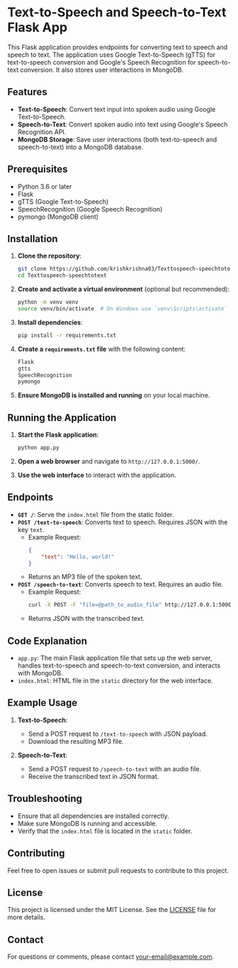 # Text-to-Speech and Speech-to-Text Flask App

This Flask application provides endpoints for converting text to speech and speech to text. The application uses Google Text-to-Speech (gTTS) for text-to-speech conversion and Google's Speech Recognition for speech-to-text conversion. It also stores user interactions in MongoDB.

## Features

- **Text-to-Speech**: Convert text input into spoken audio using Google Text-to-Speech.
- **Speech-to-Text**: Convert spoken audio into text using Google's Speech Recognition API.
- **MongoDB Storage**: Save user interactions (both text-to-speech and speech-to-text) into a MongoDB database.

## Prerequisites

- Python 3.6 or later
- Flask
- gTTS (Google Text-to-Speech)
- SpeechRecognition (Google Speech Recognition)
- pymongo (MongoDB client)

## Installation

1. **Clone the repository**:

    ```bash
    git clone https://github.com/krishkrishna03/Texttospeech-speechtotext.git
    cd Texttospeech-speechtotext
    ```

2. **Create and activate a virtual environment** (optional but recommended):

    ```bash
    python -m venv venv
    source venv/bin/activate  # On Windows use `venv\Scripts\activate`
    ```

3. **Install dependencies**:

    ```bash
    pip install -r requirements.txt
    ```

4. **Create a `requirements.txt` file** with the following content:

    ```txt
    Flask
    gtts
    SpeechRecognition
    pymongo
    ```

5. **Ensure MongoDB is installed and running** on your local machine.

## Running the Application

1. **Start the Flask application**:

    ```bash
    python app.py
    ```

2. **Open a web browser** and navigate to `http://127.0.0.1:5000/`.

3. **Use the web interface** to interact with the application.

## Endpoints

- **`GET /`**: Serve the `index.html` file from the static folder.
- **`POST /text-to-speech`**: Converts text to speech. Requires JSON with the key `text`.
    - Example Request:
      ```json
      {
          "text": "Hello, world!"
      }
      ```
    - Returns an MP3 file of the spoken text.
- **`POST /speech-to-text`**: Converts speech to text. Requires an audio file.
    - Example Request:
      ```bash
      curl -X POST -F "file=@path_to_audio_file" http://127.0.0.1:5000/speech-to-text
      ```
    - Returns JSON with the transcribed text.

## Code Explanation

- `app.py`: The main Flask application file that sets up the web server, handles text-to-speech and speech-to-text conversion, and interacts with MongoDB.
- `index.html`: HTML file in the `static` directory for the web interface.

## Example Usage

1. **Text-to-Speech**:
    - Send a POST request to `/text-to-speech` with JSON payload.
    - Download the resulting MP3 file.

2. **Speech-to-Text**:
    - Send a POST request to `/speech-to-text` with an audio file.
    - Receive the transcribed text in JSON format.

## Troubleshooting

- Ensure that all dependencies are installed correctly.
- Make sure MongoDB is running and accessible.
- Verify that the `index.html` file is located in the `static` folder.

## Contributing

Feel free to open issues or submit pull requests to contribute to this project.

## License

This project is licensed under the MIT License. See the [LICENSE](LICENSE) file for more details.

## Contact

For questions or comments, please contact [your-email@example.com](mailto:your-email@example.com).
